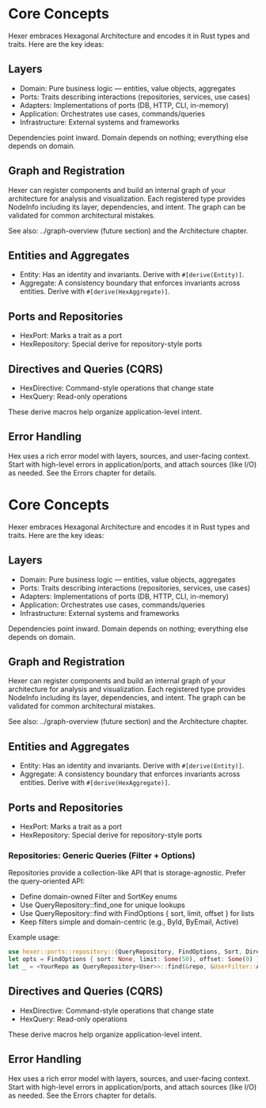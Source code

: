 # Core Concepts

Hexer embraces Hexagonal Architecture and encodes it in Rust types and traits. Here are the key ideas:

## Layers

- Domain: Pure business logic — entities, value objects, aggregates
- Ports: Traits describing interactions (repositories, services, use cases)
- Adapters: Implementations of ports (DB, HTTP, CLI, in-memory)
- Application: Orchestrates use cases, commands/queries
- Infrastructure: External systems and frameworks

Dependencies point inward. Domain depends on nothing; everything else depends on domain.

## Graph and Registration

Hexer can register components and build an internal graph of your architecture for analysis and visualization. Each registered type provides NodeInfo including its layer, dependencies, and intent. The graph can be validated for common architectural mistakes.

See also: ../graph-overview (future section) and the Architecture chapter.

## Entities and Aggregates

- Entity: Has an identity and invariants. Derive with `#[derive(Entity)]`.
- Aggregate: A consistency boundary that enforces invariants across entities. Derive with `#[derive(HexAggregate)]`.

## Ports and Repositories

- HexPort: Marks a trait as a port
- HexRepository: Special derive for repository-style ports

## Directives and Queries (CQRS)

- HexDirective: Command-style operations that change state
- HexQuery: Read-only operations

These derive macros help organize application-level intent.

## Error Handling

Hex uses a rich error model with layers, sources, and user-facing context. Start with high-level errors in application/ports, and attach sources (like I/O) as needed. See the Errors chapter for details.


# Core Concepts

Hexer embraces Hexagonal Architecture and encodes it in Rust types and traits. Here are the key ideas:

## Layers

- Domain: Pure business logic — entities, value objects, aggregates
- Ports: Traits describing interactions (repositories, services, use cases)
- Adapters: Implementations of ports (DB, HTTP, CLI, in-memory)
- Application: Orchestrates use cases, commands/queries
- Infrastructure: External systems and frameworks

Dependencies point inward. Domain depends on nothing; everything else depends on domain.

## Graph and Registration

Hexer can register components and build an internal graph of your architecture for analysis and visualization. Each registered type provides NodeInfo including its layer, dependencies, and intent. The graph can be validated for common architectural mistakes.

See also: ../graph-overview (future section) and the Architecture chapter.

## Entities and Aggregates

- Entity: Has an identity and invariants. Derive with `#[derive(Entity)]`.
- Aggregate: A consistency boundary that enforces invariants across entities. Derive with `#[derive(HexAggregate)]`.

## Ports and Repositories

- HexPort: Marks a trait as a port
- HexRepository: Special derive for repository-style ports

### Repositories: Generic Queries (Filter + Options)
Repositories provide a collection-like API that is storage-agnostic. Prefer the query-oriented API:
- Define domain-owned Filter and SortKey enums
- Use QueryRepository::find_one for unique lookups
- Use QueryRepository::find with FindOptions { sort, limit, offset } for lists
- Keep filters simple and domain-centric (e.g., ById, ByEmail, Active)

Example usage:
```rust
use hexer::ports::repository::{QueryRepository, FindOptions, Sort, Direction};
let opts = FindOptions { sort: None, limit: Some(50), offset: Some(0) };
let _ = <YourRepo as QueryRepository<User>>::find(&repo, &UserFilter::All, opts)?;
```

## Directives and Queries (CQRS)

- HexDirective: Command-style operations that change state
- HexQuery: Read-only operations

These derive macros help organize application-level intent.

## Error Handling

Hex uses a rich error model with layers, sources, and user-facing context. Start with high-level errors in application/ports, and attach sources (like I/O) as needed. See the Errors chapter for details.
